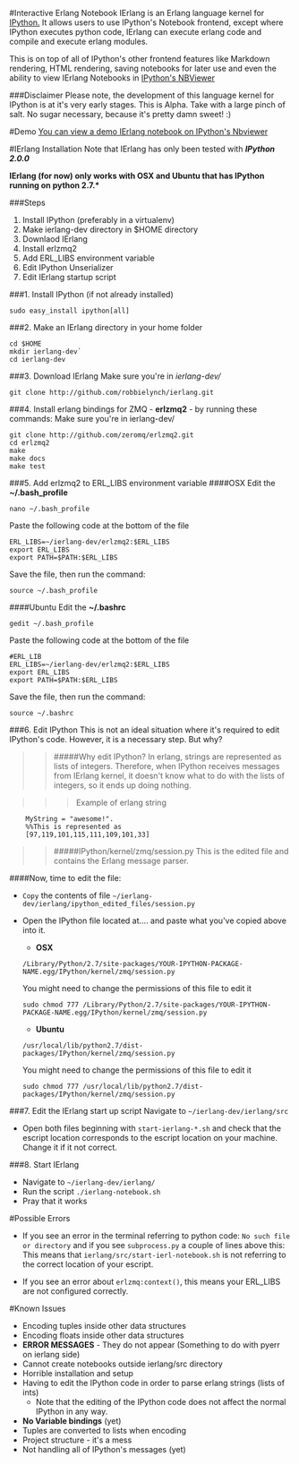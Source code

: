 #Interactive Erlang Notebook
IErlang is an Erlang language kernel for [IPython.](http://ipython.org) It allows users to use IPython's Notebook frontend, except where IPython executes python code, IErlang can execute erlang code and compile and execute erlang modules.

This is on top of all of IPython's other frontend features like Markdown rendering, HTML rendering, saving notebooks for later use and even the ability to view IErlang Notebooks in [IPython's NBViewer](http://nbviewer.ipython.org/)

###Disclaimer
Please note, the development of this language kernel for IPython is at it's very early stages. This is Alpha. Take with a large pinch of salt. No sugar necessary, because it's pretty damn sweet! :)


#Demo
[You can view a demo IErlang notebook on IPython's Nbviewer](http://nbviewer.ipython.org/gist/anonymous/10775415)


#IErlang Installation
Note that IErlang has only been tested with ***IPython 2.0.0***

**IErlang (for now) only works with OSX and Ubuntu that has IPython running on python 2.7.\*** 

###Steps
1. Install IPython (preferably in a virtualenv)
2. Make ierlang-dev directory in $HOME directory
3. Downlaod IErlang
4. Install erlzmq2
5. Add ERL_LIBS environment variable
6. Edit IPython Unserializer
7. Edit IErlang startup script

###1. Install IPython (if not already installed)
```
sudo easy_install ipython[all]
```

###2. Make an IErlang directory in your home folder
```
cd $HOME
mkdir ierlang-dev`
cd ierlang-dev
```

###3. Download IErlang
Make sure you're in *ierlang-dev/*
```
git clone http://github.com/robbielynch/ierlang.git
```

###4. Install erlang bindings for ZMQ - **erlzmq2** - by running these commands:
Make sure you're in ierlang-dev/
 ```
git clone http://github.com/zeromq/erlzmq2.git
cd erlzmq2
make
make docs
make test
```

###5. Add erlzmq2 to ERL_LIBS environment variable
####OSX
Edit the **~/.bash_profile**

```
nano ~/.bash_profile
```
Paste the following code at the bottom of the file
```
ERL_LIBS=~/ierlang-dev/erlzmq2:$ERL_LIBS
export ERL_LIBS
export PATH=$PATH:$ERL_LIBS
```
Save the file, then run the command:
```
source ~/.bash_profile
```
    
####Ubuntu
Edit the **~/.bashrc**
```
gedit ~/.bash_profile
```
Paste the following code at the bottom of the file
```
#ERL_LIB
ERL_LIBS=~/ierlang-dev/erlzmq2:$ERL_LIBS
export ERL_LIBS
export PATH=$PATH:$ERL_LIBS
```
Save the file, then run the command:
```
source ~/.bashrc
```


###6. Edit IPython
This is not an ideal situation where it's required to edit IPython's code. However, it is a necessary step. But why?
>>#####Why edit IPython?
In erlang, strings are represented as lists of integers.
Therefore, when IPython receives messages from IErlang kernel,  it doesn't know what to do with the lists of integers, so it ends up doing nothing.

>>>Example of erlang string
```
    MyString = "awesome!".
    %%This is represented as
    [97,119,101,115,111,109,101,33]
```

>>#####IPython/kernel/zmq/session.py
>>This is the edited file and contains the Erlang message parser.

####Now, time to edit the file:
* `Copy` the contents of file `~/ierlang-dev/ierlang/ipython_edited_files/session.py`
* Open the IPython file located at.... and paste what you've copied above into it.
  * **OSX**
  ```
  /Library/Python/2.7/site-packages/YOUR-IPYTHON-PACKAGE-NAME.egg/IPython/kernel/zmq/session.py
  ```
  You might need to change the permissions of this file to edit it
  ```
  sudo chmod 777 /Library/Python/2.7/site-packages/YOUR-IPYTHON-PACKAGE-NAME.egg/IPython/kernel/zmq/session.py
  ```

  * **Ubuntu**
  ```
  /usr/local/lib/python2.7/dist-packages/IPython/kernel/zmq/session.py
  ```
  You might need to change the permissions of this file to edit it
  ```
  sudo chmod 777 /usr/local/lib/python2.7/dist-packages/IPython/kernel/zmq/session.py
  ```
 

###7. Edit the IErlang start up script
Navigate to `~/ierlang-dev/ierlang/src`
* Open both files beginning with `start-ierlang-*.sh` and check that the escript location corresponds to the escript location on your machine. Change it if it not correct.


###8. Start IErlang
* Navigate to `~/ierlang-dev/ierlang/`
* Run the script `./ierlang-notebook.sh`
* Pray that it works



#Possible Errors
* If you see an error in the terminal referring to python code:
`No such file or directory` and if you see `subprocess.py` a couple of lines above this:
  This means that `ierlang/src/start-ierl-notebook.sh` is not referring to the correct location of your escript.

* If you see an error about `erlzmq:context()`, this means your ERL_LIBS are not configured correctly.


#Known Issues
* Encoding tuples inside other data structures
* Encoding floats inside other data structures
* **ERROR MESSAGES** - They do not appear (Something to do with pyerr on ierlang side)
* Cannot create notebooks outside ierlang/src directory
* Horrible installation and setup
* Having to edit the IPython code in order to parse erlang strings (lists of ints)
    * Note that the editing of the IPython code does not affect the normal IPython in any way.
* **No Variable bindings** (yet)
* Tuples are converted to lists when encoding
* Project structure - it's a mess
* Not handling all of IPython's messages (yet)
